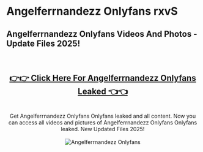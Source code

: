# Angelferrnandezz Onlyfans rxvS

<h2>Angelferrnandezz Onlyfans Videos And Photos - Update Files 2025!</h2>
<br>
<div align="center">
<h2><a href="https://213.232.235.80/live/video.php?q=angelferrnandezz-onlyfans" rel="nofollow">👉👉 Click Here For Angelferrnandezz Onlyfans Leaked 👈👈</a></h2>

<br>
Get Angelferrnandezz Onlyfans Onlyfans leaked and all content. Now you can access all videos and pictures of Angelferrnandezz Onlyfans Onlyfans leaked. New Updated Files 2025!
<br>
<br>
<a href="https://213.232.235.80/live/video.php?q=angelferrnandezz-onlyfans" rel="nofollow" data-target="animated-image.originalLink"><img src="https://i.imgur.com/dJHk4Zq.gif" alt="Angelferrnandezz Onlyfans" style="max-width: 100%; display: inline-block;" data-target="animated-image.originalImage"></a>
</div>
<br>